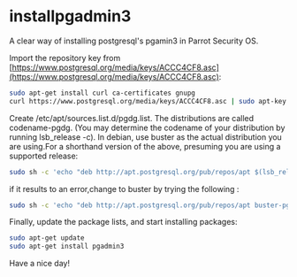 # installpgadmin3
A clear way of installing postgresql's pgamin3 in Parrot Security OS.

Import the repository key from [https://www.postgresql.org/media/keys/ACCC4CF8.asc](https://www.postgresql.org/media/keys/ACCC4CF8.asc):

```bash
sudo apt-get install curl ca-certificates gnupg
curl https://www.postgresql.org/media/keys/ACCC4CF8.asc | sudo apt-key add -
```

Create /etc/apt/sources.list.d/pgdg.list. The distributions are called codename-pgdg. (You may determine the codename of your distribution by running lsb_release -c). In debian, use buster as the actual distribution you are using.For a shorthand version of the above, presuming you are using a supported release:
```bash 
sudo sh -c 'echo "deb http://apt.postgresql.org/pub/repos/apt $(lsb_release -cs)-pgdg main" > /etc/apt/sources.list.d/pgdg.list'
```
if it results to an error,change to buster by trying the following :
```bash 
sudo sh -c 'echo "deb http://apt.postgresql.org/pub/repos/apt buster-pgdg main" > /etc/apt/sources.list.d/pgdg.list'
```

Finally, update the package lists, and start installing packages:

```bash
sudo apt-get update
sudo apt-get install pgadmin3
```

Have a nice day!
